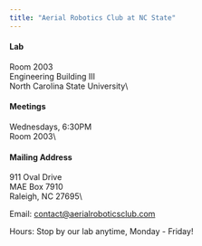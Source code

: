 ```yaml
---
title: "Aerial Robotics Club at NC State"
---
```


#### Lab

Room 2003\
Engineering Building III\
North Carolina State University\

#### Meetings

Wednesdays, 6:30PM\
Room 2003\

#### Mailing Address

911 Oval Drive\
MAE Box 7910\
Raleigh, NC 27695\

Email: [contact@aerialroboticsclub.com](mailto:contact@aerialroboticsclub.com)

Hours: Stop by our lab anytime, Monday - Friday!
